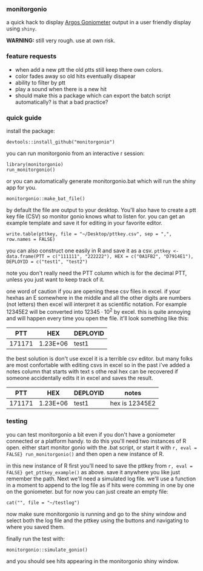 ### monitorgonio
a quick hack to display [Argos Goniometer](https://www.clsamerica.com/argos-goniometer) output in a user friendly display using `shiny`. 

**WARNING:** still very rough. use at own risk.

### feature requests
- when add a new ptt the old ptts still keep there own colors.
- color fades away so old hits eventually disapear
- ability to filter by ptt
- play a sound when there is a new hit
- should make this a package which can export the batch script automatically? is that a bad practice?

### quick guide
install the package:

```devtools::install_github("monitorgonio")```

you can run monitorgonio from an interactive r session:

```{r, eval = FALSE}
library(monitorgonio)
run_monitorgonio()
```

or you can automatically generate monitorgonio.bat which will run the shiny app for you.

```monitorgonio::make_bat_file()```

by default the file are output to your desktop. You'll also have to create a ptt key file (CSV) so monitor gonio knows what to listen for. you can get an example template and save it for editing in your favorite editor.

```pttkey <- monitorgonio::get_pttkey_example()
write.table(pttkey, file = "~/Desktop/pttkey.csv", sep = ",", row.names = FALSE)
```

you can also construct one easily in R and save it as a csv.
```pttkey <- data.frame(PTT = c("111111", "222222"), HEX = c("0A1FB2", "D7914E1"), DEPLOYID = c("test1", "test2")```

note you don't really need the PTT column which is for the decimal PTT, unless you just want to keep track of it.

 one word of caution if you are opening these csv files in excel. if your hexhas an E somewhere in the middle and all the other digits are numbers (not letters) then excel will interpret it as scientific notation. For example 12345E2 will be converted into $12345 \cdot 10^2$ by excel. this is quite annoying and will happen every time you open the file. it'll look something like this:

|PTT|HEX|DEPLOYID|
|----|----|----|
|171171|1.23E+06|test1|

the best solution is don't use excel it is a terrible csv editor. but many folks are most confortable with editing csvs in excel so in the past i've added a notes column that starts with text s othe real hex can be recovered if someone accidentally edits it in excel and saves the result.

|PTT|HEX|DEPLOYID|notes|
|----|----|----|----|
171171|1.23E+06|test1|hex is 12345E2|

### testing 
you can test monitorgonio a bit even if you don't have a goniometer connected or a platform handy. to do this you'll need two instances of R open. either start monitor gonio with the .bat script, or start it with ```r, eval = FALSE} run_monitorgonio()``` and then open a new instance of R.

in this new instance of R first you'll need to save the pttkey from ```r, eval = FALSE} get_pttkey_example()``` as above. save it anywhere you like just remember the path. Next we'll need a simulated log file. we'll use a function in a moment to append to the log file as if hits were comming in one by one on the goniometer. but for now you can just create an empty file:

```cat("", file = "~/testlog")```

now make sure monitorgonio is running and go to the shiny window and select both the log file and the pttkey using the buttons and navigating to where you saved them.

finally run the test with: 

```monitorgonio::simulate_gonio()```

and you should see hits appearing in the monitorgonio shiny window.

